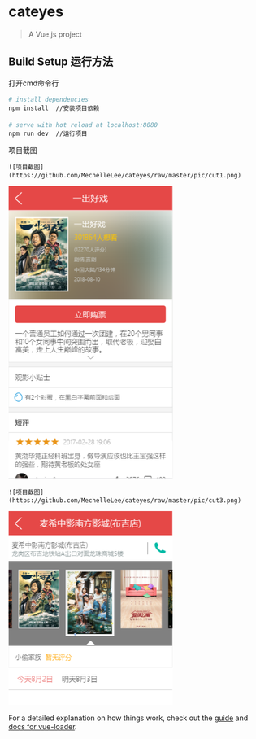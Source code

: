 # cateyes

> A Vue.js project

## Build Setup  运行方法

打开cmd命令行

``` bash
# install dependencies
npm install  //安装项目依赖

# serve with hot reload at localhost:8080
npm run dev  //运行项目

```
项目截图
```
![项目截图](https://github.com/MechelleLee/cateyes/raw/master/pic/cut1.png)
```
![项目截图](https://github.com/MechelleLee/cateyes/raw/master/pic/cut2.png)
```
![项目截图](https://github.com/MechelleLee/cateyes/raw/master/pic/cut3.png)
```
![项目截图](https://github.com/MechelleLee/cateyes/raw/master/pic/cut4.png)

For a detailed explanation on how things work, check out the [guide](http://vuejs-templates.github.io/webpack/) and [docs for vue-loader](http://vuejs.github.io/vue-loader).
